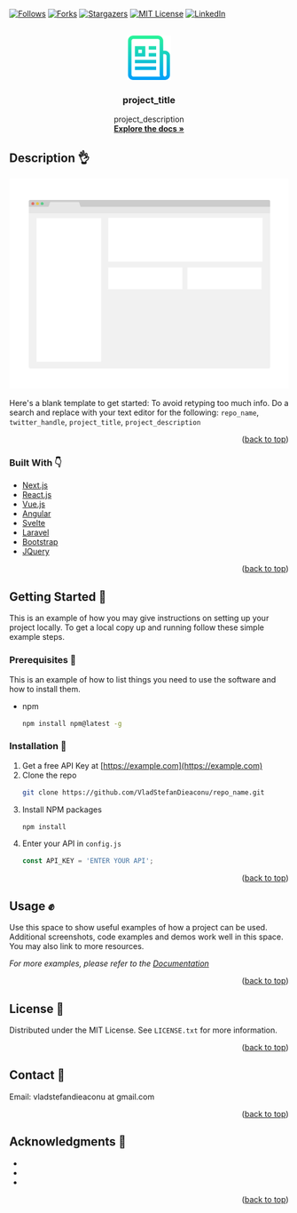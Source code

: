 <div id="top"></div>

<!-- PROJECT SHIELDS -->
[![Follows][follows-shield]][follows-url]
[![Forks][forks-shield]][forks-url]
[![Stargazers][stars-shield]][stars-url]
[![MIT License][license-shield]][license-url]
[![LinkedIn][linkedin-shield]][linkedin-url]


<!-- PROJECT LOGO -->
<br />
<div align="center">
  <a href="https://github.com/VladStefanDieaconu/repo_name">
    <img src="images/logo.png" alt="Logo" width="80" height="80">
  </a>

<h3 align="center">project_title</h3>

  <p align="center">
    project_description
    <br />
    <a href="https://github.com/VladStefanDieaconu/repo_name"><strong>Explore the docs »</strong></a>
    <br />
  </p>
</div>



[comment]: <> (<!-- TABLE OF CONTENTS -->)

[comment]: <> (<details>)

[comment]: <> (  <summary>Table of Contents</summary>)

[comment]: <> (  <ol>)

[comment]: <> (    <li>)

[comment]: <> (      <a href="#about-the-project">About The Project</a>)

[comment]: <> (      <ul>)

[comment]: <> (        <li><a href="#built-with">Built With</a></li>)

[comment]: <> (      </ul>)

[comment]: <> (    </li>)

[comment]: <> (    <li>)

[comment]: <> (      <a href="#getting-started">Getting Started</a>)

[comment]: <> (      <ul>)

[comment]: <> (        <li><a href="#prerequisites">Prerequisites</a></li>)

[comment]: <> (        <li><a href="#installation">Installation</a></li>)

[comment]: <> (      </ul>)

[comment]: <> (    </li>)

[comment]: <> (    <li><a href="#usage">Usage</a></li>)

[comment]: <> (    <li><a href="#roadmap">Roadmap</a></li>)

[comment]: <> (    <li><a href="#contributing">Contributing</a></li>)

[comment]: <> (    <li><a href="#license">License</a></li>)

[comment]: <> (    <li><a href="#contact">Contact</a></li>)

[comment]: <> (    <li><a href="#acknowledgments">Acknowledgments</a></li>)

[comment]: <> (  </ol>)

[comment]: <> (</details>)



<!-- ABOUT THE PROJECT -->
## Description :ok_hand:

[![Product Name Screen Shot][product-screenshot]](https://example.com)

Here's a blank template to get started: To avoid retyping too much info. Do a search and replace with your text editor for the following: `repo_name`, `twitter_handle`, `project_title`, `project_description`

<p align="right">(<a href="#top">back to top</a>)</p>



### Built With :point_down:

* [Next.js](https://nextjs.org/)
* [React.js](https://reactjs.org/)
* [Vue.js](https://vuejs.org/)
* [Angular](https://angular.io/)
* [Svelte](https://svelte.dev/)
* [Laravel](https://laravel.com)
* [Bootstrap](https://getbootstrap.com)
* [JQuery](https://jquery.com)

<p align="right">(<a href="#top">back to top</a>)</p>



<!-- GETTING STARTED -->
## Getting Started :wave:

This is an example of how you may give instructions on setting up your project locally.
To get a local copy up and running follow these simple example steps.

### Prerequisites :metal:

This is an example of how to list things you need to use the software and how to install them.
* npm
  ```sh
  npm install npm@latest -g
  ```

### Installation :metal:

1. Get a free API Key at [https://example.com](https://example.com)
2. Clone the repo
   ```sh
   git clone https://github.com/VladStefanDieaconu/repo_name.git
   ```
3. Install NPM packages
   ```sh
   npm install
   ```
4. Enter your API in `config.js`
   ```js
   const API_KEY = 'ENTER YOUR API';
   ```

<p align="right">(<a href="#top">back to top</a>)</p>



<!-- USAGE EXAMPLES -->
## Usage :fist:

Use this space to show useful examples of how a project can be used. Additional screenshots, code examples and demos work well in this space. You may also link to more resources.

_For more examples, please refer to the [Documentation](https://example.com)_

<p align="right">(<a href="#top">back to top</a>)</p>



[comment]: <> (<!-- ROADMAP -->)

[comment]: <> (## Roadmap :raised_hands:)

[comment]: <> (- [] Feature 1)

[comment]: <> (- [] Feature 2)

[comment]: <> (- [] Feature 3)

[comment]: <> (    - [] Nested Feature)

[comment]: <> (See the [open issues]&#40;https://github.com/VladStefanDieaconu/repo_name/issues&#41; for a full list of proposed features &#40;and known issues&#41;.)

[comment]: <> (<p align="right">&#40;<a href="#top">back to top</a>&#41;</p>)



[comment]: <> (<!-- CONTRIBUTING -->)

[comment]: <> (## Contributing)

[comment]: <> (Contributions are what make the open source community such an amazing place to learn, inspire, and create. Any contributions you make are **greatly appreciated**.)

[comment]: <> (If you have a suggestion that would make this better, please fork the repo and create a pull request. You can also simply open an issue with the tag "enhancement".)

[comment]: <> (Don't forget to give the project a star! Thanks again!)

[comment]: <> (1. Fork the Project)

[comment]: <> (2. Create your Feature Branch &#40;`git checkout -b feature/AmazingFeature`&#41;)

[comment]: <> (3. Commit your Changes &#40;`git commit -m 'Add some AmazingFeature'`&#41;)

[comment]: <> (4. Push to the Branch &#40;`git push origin feature/AmazingFeature`&#41;)

[comment]: <> (5. Open a Pull Request)

[comment]: <> (<p align="right">&#40;<a href="#top">back to top</a>&#41;</p>)



<!-- LICENSE -->
## License :facepunch:

Distributed under the MIT License. See `LICENSE.txt` for more information.

<p align="right">(<a href="#top">back to top</a>)</p>



<!-- CONTACT -->
## Contact :wave:

Email: vladstefandieaconu at gmail.com

<p align="right">(<a href="#top">back to top</a>)</p>



<!-- ACKNOWLEDGMENTS -->
## Acknowledgments :clap:

* []()
* []()
* []()

<p align="right">(<a href="#top">back to top</a>)</p>



<!-- MARKDOWN LINKS & IMAGES -->
<!-- https://www.markdownguide.org/basic-syntax/#reference-style-links -->
[follows-shield]: https://img.shields.io/github/followers/vladstefandieaconu?label=Follow&style=for-the-badge
[follows-url]: https://github.com/VladStefanDieaconu?tab=followers
[forks-shield]: https://img.shields.io/github/forks/VladStefanDieaconu/repo_name.svg?style=for-the-badge
[forks-url]: https://github.com/VladStefanDieaconu/repo_name/network/members
[stars-shield]: https://img.shields.io/github/stars/VladStefanDieaconu/repo_name.svg?style=for-the-badge
[stars-url]: https://github.com/VladStefanDieaconu/repo_name/stargazers
[license-shield]: https://img.shields.io/github/license/VladStefanDieaconu/repo_name.svg?style=for-the-badge
[license-url]: https://github.com/VladStefanDieaconu/repo_name/blob/master/LICENSE.txt
[linkedin-shield]: https://img.shields.io/badge/-LinkedIn-black.svg?style=for-the-badge&logo=linkedin&colorB=555
[linkedin-url]: https://linkedin.com/in/VladStefanDieaconu
[product-screenshot]: images/screenshot.png

